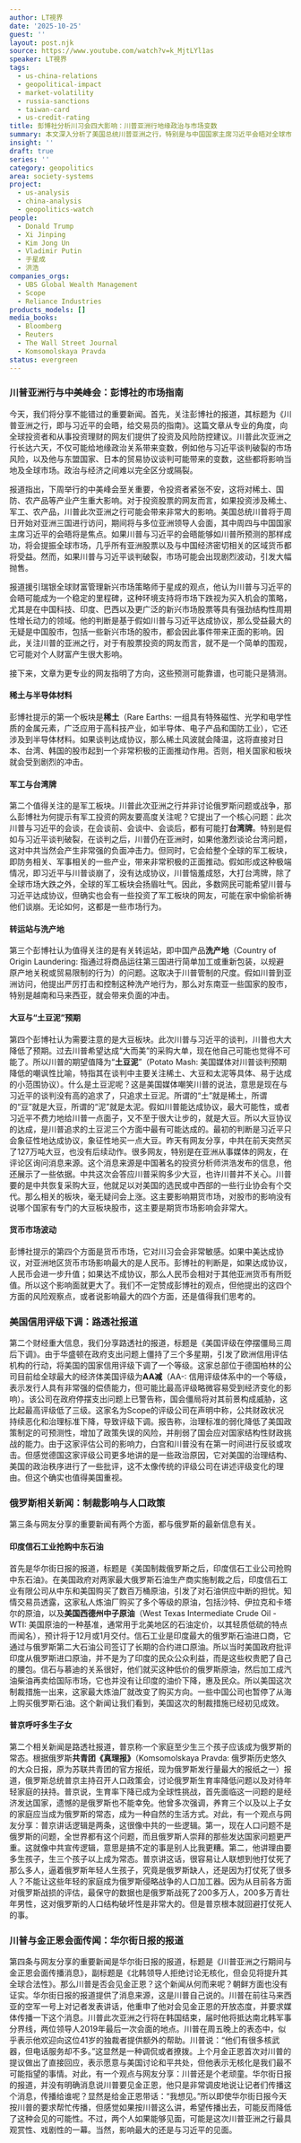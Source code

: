 ```yaml
---
author: LT視界
date: '2025-10-25'
guest: ''
layout: post.njk
source: https://www.youtube.com/watch?v=k_MjtLYl1as
speaker: LT視界
tags:
  - us-china-relations
  - geopolitical-impact
  - market-volatility
  - russia-sanctions
  - taiwan-card
  - us-credit-rating
title: 彭博社分析川习会四大影响：川普亚洲行地缘政治与市场变数
summary: 本文深入分析了美国总统川普亚洲之行，特别是与中国国家主席习近平会晤对全球市场和地缘政治的潜在影响。彭博社预测了稀土、军工、农产品及货币市场可能受到的冲击或提振。此外，文章还探讨了美国信用评级下调、印度对俄石油制裁的反应，以及普京的人口政策，并提及川普可能与金正恩会面的传闻，全面审视了国际局势的复杂性。
insight: ''
draft: true
series: ''
category: geopolitics
area: society-systems
project:
  - us-analysis
  - china-analysis
  - geopolitics-watch
people:
  - Donald Trump
  - Xi Jinping
  - Kim Jong Un
  - Vladimir Putin
  - 于星成
  - 洪浩
companies_orgs:
  - UBS Global Wealth Management
  - Scope
  - Reliance Industries
products_models: []
media_books:
  - Bloomberg
  - Reuters
  - The Wall Street Journal
  - Komsomolskaya Pravda
status: evergreen
---
```

### 川普亚洲行与中美峰会：彭博社的市场指南

今天，我们将分享不能错过的重要新闻。首先，关注彭博社的报道，其标题为《川普亚洲之行，即与习近平的会晤，给交易员的指南》。这篇文章从专业的角度，向全球投资者和从事投资理财的网友们提供了投资及风险防控建议。川普此次亚洲之行长达六天，不仅可能给地缘政治关系带来变数，例如他与习近平谈判破裂的市场风险，以及他与东盟国家、日本的贸易协议谈判可能带来的变数，这些都将影响当地及全球市场。政治与经济之间难以完全区分或隔裂。

报道指出，下周举行的中美峰会至关重要，令投资者紧张不安，这将对稀土、国防、农产品等产业产生重大影响。对于投资股票的网友而言，如果投资涉及稀土、军工、农产品，川普此次亚洲之行可能会带来非常大的影响。美国总统川普将于周日开始对亚洲三国进行访问，期间将与多位亚洲领导人会面，其中周四与中国国家主席习近平的会晤将是焦点。如果川普与习近平的会晤能够如川普所预测的那样成功，将会提振全球市场，几乎所有亚洲股票以及与中国经济密切相关的区域货币都将受益。然而，如果川普与习近平谈判破裂，市场可能会出现剧烈波动，引发大幅抛售。

报道援引瑞银全球财富管理新兴市场策略师于星成的观点，他认为川普与习近平的会晤可能成为一个稳定的里程碑，这种环境支持将市场下跌视为买入机会的策略，尤其是在中国科技、印度、巴西以及更广泛的新兴市场股票等具有强劲结构性周期性增长动力的领域。他的判断是基于假如川普与习近平达成协议，那么受益最大的无疑是中国股市，包括一些新兴市场的股市，都会因此事件带来正面的影响。因此，关注川普的亚洲之行，对于有股票投资的网友而言，就不是一个简单的围观，它可能对个人财富产生很大影响。

接下来，文章为更专业的网友指明了方向，这些预测可能靠谱，也可能只是猜测。

#### 稀土与半导体材料

彭博社提示的第一个板块是**稀土**（Rare Earths: 一组具有特殊磁性、光学和电学性质的金属元素，广泛应用于高科技产业，如半导体、电子产品和国防工业），它还涉及到半导体材料。如果谈判达成协议，那么稀土风波就会降温，这将直接对日本、台湾、韩国的股市起到一个非常积极的正面推动作用。否则，相关国家和板块就会受到剧烈的冲击。

#### 军工与台湾牌

第二个值得关注的是军工板块。川普此次亚洲之行并非讨论俄罗斯问题或战争，那么彭博社为何提示有军工投资的网友要高度关注呢？它提出了一个核心问题：此次川普与习近平的会谈，在会谈前、会谈中、会谈后，都有可能打**台湾牌**。特别是假如与习近平谈判破裂，在谈判之后，川普仍在亚洲时，如果他激烈谈论台湾问题，这对中共当然会产生非常强的负面冲击力。但同时，它会给整个全球的军工板块，即防务相关、军事相关的一些产业，带来非常积极的正面推动。假如形成这种极端情况，即习近平与川普谈崩了，没有达成协议，川普恼羞成怒，大打台湾牌，除了全球市场大跌之外，全球的军工板块会扬眉吐气。因此，多数网民可能希望川普与习近平达成协议，但确实也会有一些投资了军工板块的网友，可能在家中偷偷祈祷他们谈崩。无论如何，这都是一些市场行为。

#### 转运站与洗产地

第三个彭博社认为值得关注的是有关转运站，即中国产品**洗产地**（Country of Origin Laundering: 指通过将商品运往第三国进行简单加工或重新包装，以规避原产地关税或贸易限制的行为）的问题。这取决于川普管制的尺度。假如川普到亚洲访问，他提出严厉打击和控制这种洗产地行为，那么对东南亚一些国家的股市，特别是越南和马来西亚，就会带来负面的冲击。

#### 大豆与“土豆泥”预期

第四个彭博社认为需要注意的是大豆板块。此次川普与习近平的谈判，川普也大大降低了预期。过去川普希望达成“大而美”的采购大单，现在他自己可能也觉得不可能了。所以川普的期望值降为“**土豆泥**”（Potato Mash: 美国媒体对川普谈判预期降低的嘲讽性比喻，特指其在谈判中主要关注稀土、大豆和太泥等具体、易于达成的小范围协议）。什么是土豆泥呢？这是美国媒体嘲笑川普的说法，意思是现在与习近平的谈判没有高的追求了，只追求土豆泥。所谓的“土”就是稀土，所谓的“豆”就是大豆，所谓的“泥”就是太泥。假如川普能达成协议，最大可能性，或者习近平不费力地给川普一点面子，又不至于很大让步的，就是大豆。所以大豆协议的达成，是川普追求的土豆泥三个方面中最有可能达成的。最初的判断是习近平只会象征性地达成协议，象征性地买一点大豆。昨天有网友分享，中共在前天突然买了127万吨大豆，也没有后续动作。很多网友，特别是在亚洲从事媒体的网友，在评论区询问消息来源。这个消息来源是中国著名的投资分析师洪浩发布的信息，他还展示了一些依据。中共这次会答应川普采购多少大豆，也许川普并不关心。川普要的是中共恢复采购大豆，他就足以对美国的选民或中西部的一些行业协会有个交代。那么相关的板块，毫无疑问会上涨。这主要影响期货市场，对股市的影响没有说哪个国家有专门的大豆板块股市，这主要是期货市场影响会非常大。

#### 货币市场波动

彭博社提示的第四个方面是货币市场，它对川习会会非常敏感。如果中美达成协议，对亚洲地区货币市场影响最大的是人民币。彭博社的判断是，如果达成协议，人民币会进一步升值；如果达不成协议，那么人民币会相对于其他亚洲货币有所贬值。所以这个影响面就更大了。我们不一定赞成彭博社的观点，但他提出的这四个方面的风险观察点，或者说影响最大的四个方面，还是值得我们思考的。

### 美国信用评级下调：路透社报道

第二个财经重大信息，我们分享路透社的报道，标题是《美国评级在停摆僵局三周后下调》。由于华盛顿在政府支出问题上僵持了三个多星期，引发了欧洲信用评估机构的行动，将美国的国家信用评级下调了一个等级。这家总部位于德国柏林的公司目前给全球最大的经济体美国评级为**AA减**（AA-: 信用评级体系中的一个等级，表示发行人具有非常强的偿债能力，但可能比最高评级略微容易受到经济变化的影响）。该公司在政府停摆支出问题上已警告称，国会僵局将对其前景构成威胁，这比起最高评级低了三级。这家名为Scope的评级公司在声明中称，公共财政状况持续恶化和治理标准下降，导致评级下调。报告称，治理标准的弱化降低了美国政策制定的可预测性，增加了政策失误的风险，并削弱了国会应对国家结构性财政挑战的能力。由于这家评估公司的影响力，白宫和川普没有在第一时间进行反驳或攻击。但感觉德国这家评级公司更多地讲的是一些政治原因，它对美国的治理结构、美国的政治秩序进行了一些批评，这不太像传统的评级公司在讲述评级变化的理由。但这个确实也值得美国重视。

### 俄罗斯相关新闻：制裁影响与人口政策

第三条与网友分享的重要新闻有两个方面，都与俄罗斯的最新信息有关。

#### 印度信石工业抢购中东石油

首先是华尔街日报的报道，标题是《美国制裁俄罗斯之后，印度信石工业公司抢购中东石油》。在美国政府对两家最大俄罗斯石油生产商实施制裁之后，印度信石工业有限公司从中东和美国购买了数百万桶原油，引发了对石油供应中断的担忧。知情交易员透露，这家私人炼油厂购买了多个等级的原油，包括沙特、伊拉克和卡塔尔的原油，以及**美国西德州中子原油**（West Texas Intermediate Crude Oil - WTI: 美国原油的一种基准，通常用于北美地区的石油定价，以其轻质低硫的特点而闻名），预计将于12月或1月交付。信石工业是印度最大的俄罗斯石油进口商，它通过与俄罗斯第二大石油公司签订了长期的合约进口原油。所以当时美国政府批评印度从俄罗斯进口原油，并不是为了印度的民众公众利益，而是这些权贵肥了自己的腰包。信石与慕迪的关系很好，他们就买这种低价的俄罗斯原油，然后加工成汽油柴油再卖给国际市场，它也并没有让印度的油价下降，惠及民众。所以美国这次制裁措施一出来，这家最大炼油厂就改变了购买方向。一些中国公司也暂停了从海上购买俄罗斯石油。这个新闻让我们看到，美国这次的制裁措施已经初见成效。

#### 普京呼吁多生子女

第二个相关新闻是路透社报道，普京称一个家庭至少生三个孩子应该成为俄罗斯的常态。根据俄罗斯**共青团《真理报》**（Komsomolskaya Pravda: 俄罗斯历史悠久的大众日报，原为苏联共青团的官方报纸，现为俄罗斯发行量最大的报纸之一）报道，俄罗斯总统普京主持召开人口政策会，讨论俄罗斯生育率降低问题以及对待年轻家庭的扶持。普京说，生育率下降已成为全球性挑战，首先面临这一问题的是经济发达国家，遗憾的是俄罗斯也不能幸免。他曾多次强调，养育三个以及以上子女的家庭应当成为俄罗斯的常态，成为一种自然的生活方式。对此，有一个观点与网友分享：普京讲话逻辑是两条，这很像中共的一些逻辑。第一，现在人口问题不是俄罗斯的问题，全世界都有这个问题，而且俄罗斯人崇拜的那些发达国家问题更严重。这就像中共宣传逻辑，意思是搞不定的事是别人比我更糟。第二，他讲理由要多生孩子，生三个孩子以上成为常态。普京讲这话，很容易让人联想到他打仗死了那么多人，逼着俄罗斯年轻人生孩子，究竟是俄罗斯缺人，还是因为打仗死了很多人？不能让这些年轻的家庭成为俄罗斯侵略战争的人口加工器。因为从目前各方面对俄罗斯战损的评估，最保守的数据也是俄罗斯战死了200多万人，200多万青壮年男性，这对俄罗斯的人口结构破坏性是非常大的。但是普京根本就回避打仗死人的事。

### 川普与金正恩会面传闻：华尔街日报的报道

第四条与网友分享的重要新闻是华尔街日报的报道，标题是《川普亚洲之行期间与金正恩会面传播消息》，副标题是《北韩领导人拒绝讨论无核化，但会见将提升其全球合法性》。那么川普是否会见金正恩？这个新闻从何而来呢？朝鲜方面也没有证实。华尔街日报的报道提供了消息来源，这是川普自己说的。川普在前往马来西亚的空军一号上对记者发表讲话，他重申了他对会见金正恩的开放态度，并要求媒体传播一下这个消息。川普此次亚洲之行将在韩国结束，届时他将抵达南北韩军事分界线，两位领导人2019年最后一次会面的地点。川普在周五晚上的表态中，似乎表示他欢迎向这位41岁的独裁者提供额外的帮助。川普说：“他们有很多核武器，但电话服务却不多。”这显然是一种调侃或者撩拨。上个月金正恩首次对川普的提议做出了直接回应，表示愿意与美国讨论和平共处，但他表示无核化是我们最不可能指望的事情。对此，有一个观点与网友分享：川普还是个老顽童。华尔街日报的报道，并没有明确消息说川普要见金正恩，他只是非常调皮地说让记者们传播这个消息，传播给谁呢？显然是给金正恩带话：“我想见。”所以即使华尔街日报今天按川普的要求帮忙传播，但感觉如果按川普这么讲，希望传播出去，可能反而降低了这种会见的可能性。不过，两个人如果能够见面，可能是这次川普亚洲之行最具观赏性、戏剧性的一幕。当然，影响最大的还是与习近平的见面。